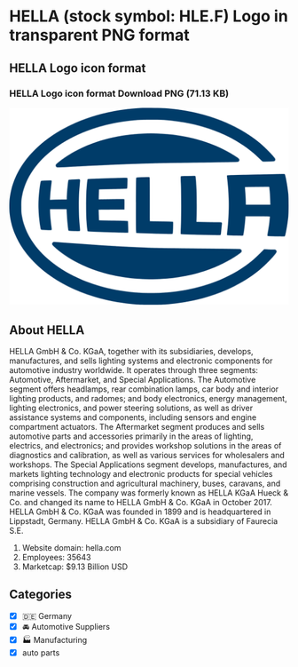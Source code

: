 # HELLA (stock symbol: HLE.F) Logo in transparent PNG format

## HELLA Logo icon format

### HELLA Logo icon format Download PNG (71.13 KB)

![HELLA Logo icon format Download PNG (71.13 KB)](/img/orig/HLE.F-2f2163f1.png)

## About HELLA

HELLA GmbH & Co. KGaA, together with its subsidiaries, develops, manufactures, and sells lighting systems and electronic components for automotive industry worldwide. It operates through three segments: Automotive, Aftermarket, and Special Applications. The Automotive segment offers headlamps, rear combination lamps, car body and interior lighting products, and radomes; and body electronics, energy management, lighting electronics, and power steering solutions, as well as driver assistance systems and components, including sensors and engine compartment actuators. The Aftermarket segment produces and sells automotive parts and accessories primarily in the areas of lighting, electrics, and electronics; and provides workshop solutions in the areas of diagnostics and calibration, as well as various services for wholesalers and workshops. The Special Applications segment develops, manufactures, and markets lighting technology and electronic products for special vehicles comprising construction and agricultural machinery, buses, caravans, and marine vessels. The company was formerly known as HELLA KGaA Hueck & Co. and changed its name to HELLA GmbH & Co. KGaA in October 2017. HELLA GmbH & Co. KGaA was founded in 1899 and is headquartered in Lippstadt, Germany. HELLA GmbH & Co. KGaA is a subsidiary of Faurecia S.E.

1. Website domain: hella.com
2. Employees: 35643
3. Marketcap: $9.13 Billion USD


## Categories
- [x] 🇩🇪 Germany
- [x] 🚘 Automotive Suppliers
- [x] 🏭 Manufacturing
- [x] auto parts
